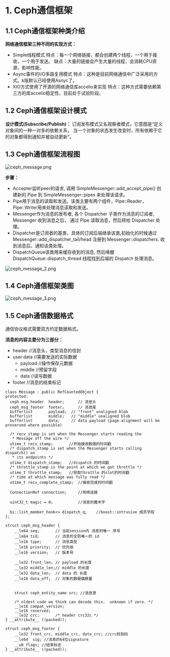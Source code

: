 # 1. Ceph通信框架
## 1.1 Ceph通信框架种类介绍
**网络通信框架三种不同的实现方式：**
 - Simple线程模式
    特点：每一个网络链接，都会创建两个线程，一个用于接收，一个用于发送。
    缺点：大量的链接会产生大量的线程，会消耗CPU资源，影响性能。
 - Async事件的I/O多路复用模式
    特点：这种是目前网络通信中广泛采用的方式。k版默认已经使用Asnyc了。
 - XIO方式使用了开源的网络通信库accelio来实现
    特点：这种方式需要依赖第三方的库accelio稳定性，目前处于试验阶段。

## 1.2 Ceph通信框架设计模式
**设计模式(Subscribe/Publish)：**
订阅发布模式又名观察者模式，它意图是“定义对象间的一种一对多的依赖关系，
当一个对象的状态发生改变时，所有依赖于它的对象都得到通知并被自动更新”。

## 1.3 Ceph通信框架流程图
![ceph_message.png](https://upload-images.jianshu.io/upload_images/2099201-8662667e6a06e931.png?imageMogr2/auto-orient/strip%7CimageView2/2/w/1240)

**步骤：**
 - Accepter监听peer的请求, 调用 SimpleMessenger::add_accept_pipe() 创建新的 Pipe 到 SimpleMessenger::pipes 来处理该请求。
 - Pipe用于消息的读取和发送。该类主要有两个组件，Pipe::Reader，Pipe::Writer用来处理消息读取和发送。
 - Messenger作为消息的发布者, 各个 Dispatcher 子类作为消息的订阅者, Messenger 收到消息之后，  通过 Pipe 读取消息，然后转给 Dispatcher 处理。
 - Dispatcher是订阅者的基类，具体的订阅后端继承该类,初始化的时候通过 Messenger::add_dispatcher_tail/head 注册到 Messenger::dispatchers. 收到消息后，通知该类处理。
 - DispatchQueue该类用来缓存收到的消息, 然后唤醒 DispatchQueue::dispatch_thread 线程找到后端的 Dispatch 处理消息。

![ceph_message_2.png](https://upload-images.jianshu.io/upload_images/2099201-f7e6ef5c9d3fe38f.png?imageMogr2/auto-orient/strip%7CimageView2/2/w/1240)


## 1.4 Ceph通信框架类图
![ceph_message_3.png](https://upload-images.jianshu.io/upload_images/2099201-a7d2248cb9963f1d.png?imageMogr2/auto-orient/strip%7CimageView2/2/w/1240)

## 1.5 Ceph通信数据格式
通信协议格式需要双方约定数据格式。

**消息的内容主要分为三部分：**
 - header              //消息头，类型消息的信封
 - user data          //需要发送的实际数据
   - payload     //操作保存元数据
   - middle      //预留字段
   - data          //读写数据
 - footer             //消息的结束标记
```
class Message : public RefCountedObject {
protected:
  ceph_msg_header  header;      // 消息头
  ceph_msg_footer  footer;		// 消息尾
  bufferlist       payload;  // "front" unaligned blob
  bufferlist       middle;   // "middle" unaligned blob
  bufferlist       data;     // data payload (page-alignment will be preserved where possible)

  /* recv_stamp is set when the Messenger starts reading the
   * Message off the wire */
  utime_t recv_stamp;		//开始接收数据的时间戳
  /* dispatch_stamp is set when the Messenger starts calling dispatch() on
   * its endpoints */
  utime_t dispatch_stamp;	//dispatch 的时间戳
  /* throttle_stamp is the point at which we got throttle */
  utime_t throttle_stamp;	//获取throttle 的slot的时间戳
  /* time at which message was fully read */
  utime_t recv_complete_stamp;	//接收完成的时间戳

  ConnectionRef connection;		//网络连接

  uint32_t magic = 0;			//消息的魔术字

  bi::list_member_hook<> dispatch_q;	//boost::intrusive 成员字段
};

struct ceph_msg_header {
	__le64 seq;       // 当前session内 消息的唯一 序号
	__le64 tid;       // 消息的全局唯一的 id
	__le16 type;      // 消息类型
	__le16 priority;  // 优先级
	__le16 version;   // 版本号

	__le32 front_len; // payload 的长度
	__le32 middle_len;// middle 的长度
	__le32 data_len;  // data 的 长度
	__le16 data_off;  // 对象的数据偏移量


	struct ceph_entity_name src; //消息源

	/* oldest code we think can decode this.  unknown if zero. */
	__le16 compat_version;
	__le16 reserved;
	__le32 crc;       /* header crc32c */
} __attribute__ ((packed));

struct ceph_msg_footer {
	__le32 front_crc, middle_crc, data_crc; //crc校验码
	__le64  sig; //消息的64位signature
	__u8 flags; //结束标志
} __attribute__ ((packed));
```
